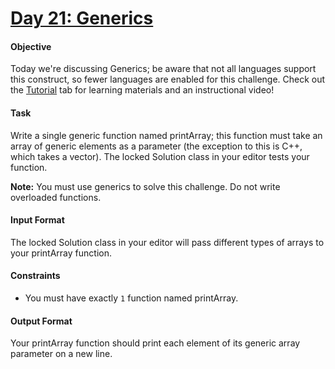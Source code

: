 # [Day 21: Generics](https://www.hackerrank.com/challenges/30-generics)

#### Objective 
Today we're discussing Generics; be aware that not all languages support this construct, so fewer languages are enabled for this challenge. Check out the [Tutorial](https://www.hackerrank.com/challenges/30-generics/tutorial) tab for learning materials and an instructional video!

#### Task 
Write a single generic function named printArray; this function must take an array of generic elements as a parameter (the exception to this is C++, which takes a vector). The locked Solution class in your editor tests your function.

**Note:** You must use generics to solve this challenge. Do not write overloaded functions.

#### Input Format

The locked Solution class in your editor will pass different types of arrays to your printArray function.

#### Constraints
- You must have exactly `1` function named printArray.

#### Output Format
Your printArray function should print each element of its generic array parameter on a new line.